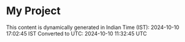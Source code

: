 # My Project

This content is dynamically generated in Indian Time (IST): 2024-10-10 17:02:45 IST
Converted to UTC: 2024-10-10 11:32:45 UTC
